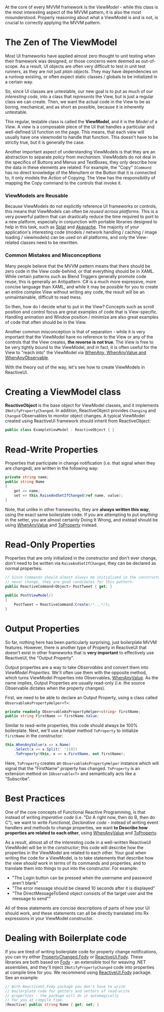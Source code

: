 At the core of every MVVM framework is the *ViewModel* - while this class is the most interesting aspect of the MVVM pattern, it is also the most misunderstood. Properly reasoning about what a ViewModel is and is not, is crucial to correctly applying the MVVM pattern.

# The Zen of The ViewModel

Most UI frameworks have applied almost zero thought to unit testing when their framework was designed, or those concerns were deemed as out-of-scope. As a result, UI objects are often very difficult to test in unit test runners, as they are not just *plain objects*. They may have dependencies on a runloop existing, or often expect static classes / globals to be initialized in a certain way.

So, since UI classes are untestable, our new goal is to put as much of our *interesting code*, into a class that *represents* the View, but is just a regular class we can create. Then, we want the actual code in the View to be
as boring, mechanical, and as short as possible, because it is inherently untestable.

This regular, testable class is called the **ViewModel**, and it is the *Model* of a *View*. A view is a composable piece of the UI that handles a particular and well-defined UI function on the page. This means, that each view will usually have one viewmodel to handle that function. This doesn't have to be strictly true, but it is generally the case.

Another important aspect of understanding ViewModels is that they are an abstraction to separate *policy* from *mechanism*. ViewModels do not deal in the specifics of Buttons and Menus and TextBoxes, they only describe how the data in these elements are related. For example, the "Copy" `ICommand` has no direct knowledge of the MenuItem or the Button that it is connected to, it only models the *Action* of Copying. The View has the responsibility of mapping the Copy command to the controls that invoke it.

### ViewModels are Reusable

Because ViewModels do not explicitly reference UI frameworks or controls, this means that ViewModels can often be *reused across platforms*. This is a very powerful pattern that can drastically reduce the time required to port to a new platform, especially in conjunction with portable libraries designed to help in this task, such as [Splat](https://github.com/paulcbetts/splat) and [Akavache](https://github.com/akavache/Akavache). The majority of your application's interesting code (models / network handling / caching / image loading / viewmodels) can be used on all platforms, and only the View-related classes need to be rewritten.

### Common Mistakes and Misconceptions

Many people believe that the MVVM pattern means that there should be zero code in the View code-behind, or that everything should be in XAML. While certain patterns such as Blend Triggers generally promote code reuse, this is generally an Antipattern. C# is a much more expressive, more concise language than XAML, and while it may be *possible* for you to create an entire complex View without writing any code, the result will be an unmaintainable, difficult to read mess.

So then, how do I decide what to put in the View? Concepts such as scroll position and control focus are great examples of code that is View-specific. Handling animation and Window position / minimize are also great examples of code that often should be in the View.

Another common misconception is that of separation - while it is very important that the ViewModel have no reference to the View or any of the controls that the View creates, **the reverse is not true**. The View is free to be very tightly bound to the ViewModel, and in fact, it is often useful for the View to "reach into" the ViewModel via [WhenAny, WhenAnyValue and WhenAnyObservable](./when-any).

With the theory out of the way, let's see how to create ViewModels in ReactiveUI.

# Creating a ViewModel class

**ReactiveObject** is the base object for ViewModel classes, and it implements `INotifyPropertyChanged`. In addition, ReactiveObject provides `Changing` and `Changed` Observables to monitor object changes. A typical ViewModel created using ReactiveUI framework should inherit from ReactiveObject:

```cs
public class ExampleViewModel : ReactiveObject { }
```

# Read-Write Properties

Properties that participate in change notification (i.e. that signal when they are changed), are written in the following way:

```cs
private string name;
public string Name 
{
    get => name;
    set => this.RaiseAndSetIfChanged(ref name, value);
}
```

Note, that unlike in other frameworks, they are **always written this way**, using the exact same boilerplate code. If you are attempting to put *anything* in the setter, you are almost certainly Doing It Wrong, and instead should be using [WhenAnyValue](./when-any) and [ToProperty](./oaph) instead. 

# Read-Only Properties

Properties that are only initialized in the constructor and don't ever change, don't need to be written via `RaiseAndSetIfChanged`, they can be declared as normal properties:

```cs
// Since Commands should almost always be initialized in the constructor and
// never change, they are good candidates for this pattern.
public ReactiveCommand<Object> PostTweet { get; }

public PostViewModel()
{
    PostTweet = ReactiveCommand.Create(/*...*/);
}
```

# Output Properties

So far, nothing here has been particularly surprising, just boilerplate MVVM features. However, there is another type of Property in ReactiveUI that doesn't exist in other frameworks that is **very important** to effectively use ReactiveUI, the "Output Property".

Output properties are a way to take *Observables* and convert them into *ViewModel Properties*. We'll often use them with the opposite method, which turns ViewModel Properties into Observables, [WhenAnyValue](./when-any). As the name implies, Output Properties are usually read-only (i.e. the source Observable dictates when the property changes).

First, we need to be able to declare an Output Property, using a class called `ObservableAsPropertyHelper<T>`:

```cs
private readonly ObservableAsPropertyHelper<string> firstName;
public string FirstName => firstName.Value;
```

Similar to read-write properties, this code should always be 100% boilerplate. Next, we'll use a helper method `ToProperty` to initialize `firstName` in the constructor:

```cs
this.WhenAnyValue(x => x.Name)
    .Select(x => x.Split(' ')[0])
    .ToProperty(this, x => x.FirstName, out firstName);
```

Here, `ToProperty` creates an `ObservableAsPropertyHelper` instance which will signal that the "FirstName" property has changed. `ToProperty` is an extension method on `IObservable<T>` and semantically acts like a "Subscribe".

# Best Practices

One of the core concepts of Functional Reactive Programming, is that instead of writing *imperative code* (i.e. "Do A right now, then do B, then do C"), we want to write *Functional, Declarative code* - instead of writing event handlers and methods to change properties, we want **to Describe how properties are related to each other**, using [WhenAnyValue](./when-any) and [ToProperty](./oaph).

As a result, almost all of the interesting code in a well-written ReactiveUI ViewModel will be in the *constructor*; this code will describe how the properties in the ViewModel are related to each other. Your goal when writing the code for a ViewModel, is to take statements that describe how the view *should* work in terms of its commands and properties, and to translate them into things to put into the constructor. For example:

* "The Login button can be pressed when the username and password aren't blank"
* "The error message should be cleared 10 seconds after it is displayed"
* "The DirectMessageToSend object consists of the target user and the message
   to send""

All of these statements are concise descriptions of parts of how your UI should work, and these statements can all be directly translated into Rx expressions in your ViewModel constructor.

# Dealing with Boilerplate code

If you are tired of writing boilerplate code for property change notifications, you can try either <a href="https://github.com/Fody/PropertyChanged">PropertyChanged.Fody</a> or <a href="https://www.nuget.org/packages/ReactiveUI.Fody/">ReactiveUI.Fody</a>. These libraries are both based on <a href="https://github.com/Fody/">Fody</a> - an extensible tool for weaving .NET assemblies, and they'll inject `INotifyPropertyChanged` code into properties at compile time for you. We recommend using <a href="https://www.nuget.org/packages/ReactiveUI.Fody/">ReactiveUI.Fody</a> package. See an example:

```cs
// With ReactiveUI.Fody package you don't have to write
// boilerplate code for getters and setters of read-write 
// properties - the package will do it automagically
// for you at compile time.
[Reactive] public string Name { get; set; }
```
